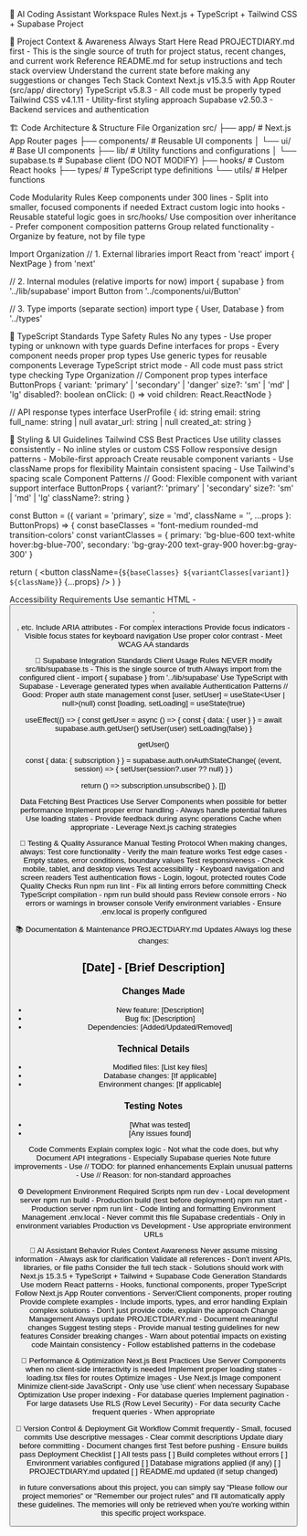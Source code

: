 🧠 AI Coding Assistant Workspace Rules
Next.js + TypeScript + Tailwind CSS + Supabase Project

🔄 Project Context & Awareness
Always Start Here
Read PROJECTDIARY.md first - This is the single source of truth for project status, recent changes, and current work
Reference README.md for setup instructions and tech stack overview
Understand the current state before making any suggestions or changes
Tech Stack Context
Next.js v15.3.5 with App Router (src/app/ directory)
TypeScript v5.8.3 - All code must be properly typed
Tailwind CSS v4.1.11 - Utility-first styling approach
Supabase v2.50.3 - Backend services and authentication

🏗️ Code Architecture & Structure
File Organization
src/
├── app/                 # Next.js App Router pages
├── components/          # Reusable UI components
│   └── ui/             # Base UI components
├── lib/                # Utility functions and configurations
│   └── supabase.ts     # Supabase client (DO NOT MODIFY)
├── hooks/              # Custom React hooks
├── types/              # TypeScript type definitions
└── utils/              # Helper functions

Code Modularity Rules
Keep components under 300 lines - Split into smaller, focused components if needed
Extract custom logic into hooks - Reusable stateful logic goes in src/hooks/
Use composition over inheritance - Prefer component composition patterns
Group related functionality - Organize by feature, not by file type

Import Organization
// 1. External libraries
import React from 'react'
import { NextPage } from 'next'

// 2. Internal modules (relative imports for now)
import { supabase } from '../lib/supabase'
import Button from '../components/ui/Button'

// 3. Type imports (separate section)
import type { User, Database } from '../types'


📝 TypeScript Standards
Type Safety Rules
No any types - Use proper typing or unknown with type guards
Define interfaces for props - Every component needs proper prop types
Use generic types for reusable components
Leverage TypeScript strict mode - All code must pass strict type checking
Type Organization
// Component prop types
interface ButtonProps {
  variant: 'primary' | 'secondary' | 'danger'
  size?: 'sm' | 'md' | 'lg'
  disabled?: boolean
  onClick: () => void
  children: React.ReactNode
}

// API response types
interface UserProfile {
  id: string
  email: string
  full_name: string | null
  avatar_url: string | null
  created_at: string
}


🎨 Styling & UI Guidelines
Tailwind CSS Best Practices
Use utility classes consistently - No inline styles or custom CSS
Follow responsive design patterns - Mobile-first approach
Create reusable component variants - Use className props for flexibility
Maintain consistent spacing - Use Tailwind's spacing scale
Component Patterns
// Good: Flexible component with variant support
interface ButtonProps {
  variant?: 'primary' | 'secondary'
  size?: 'sm' | 'md' | 'lg'
  className?: string
}

const Button = ({ variant = 'primary', size = 'md', className = '', ...props }: ButtonProps) => {
  const baseClasses = 'font-medium rounded-md transition-colors'
  const variantClasses = {
    primary: 'bg-blue-600 text-white hover:bg-blue-700',
    secondary: 'bg-gray-200 text-gray-900 hover:bg-gray-300'
  }
  
  return (
    <button 
      className={`${baseClasses} ${variantClasses[variant]} ${className}`}
      {...props}
    />
  )
}

Accessibility Requirements
Use semantic HTML - <button>, <nav>, <main>, etc.
Include ARIA attributes - For complex interactions
Provide focus indicators - Visible focus states for keyboard navigation
Use proper color contrast - Meet WCAG AA standards

🔐 Supabase Integration Standards
Client Usage Rules
NEVER modify src/lib/supabase.ts - This is the single source of truth
Always import from the configured client - import { supabase } from '../lib/supabase'
Use TypeScript with Supabase - Leverage generated types when available
Authentication Patterns
// Good: Proper auth state management
const [user, setUser] = useState<User | null>(null)
const [loading, setLoading] = useState(true)

useEffect(() => {
  const getUser = async () => {
    const { data: { user } } = await supabase.auth.getUser()
    setUser(user)
    setLoading(false)
  }
  
  getUser()
  
  const { data: { subscription } } = supabase.auth.onAuthStateChange(
    (event, session) => {
      setUser(session?.user ?? null)
    }
  )
  
  return () => subscription.unsubscribe()
}, [])

Data Fetching Best Practices
Use Server Components when possible for better performance
Implement proper error handling - Always handle potential failures
Use loading states - Provide feedback during async operations
Cache when appropriate - Leverage Next.js caching strategies

🧪 Testing & Quality Assurance
Manual Testing Protocol
When making changes, always:
Test core functionality - Verify the main feature works
Test edge cases - Empty states, error conditions, boundary values
Test responsiveness - Check mobile, tablet, and desktop views
Test accessibility - Keyboard navigation and screen readers
Test authentication flows - Login, logout, protected routes
Code Quality Checks
Run npm run lint - Fix all linting errors before committing
Check TypeScript compilation - npm run build should pass
Review console errors - No errors or warnings in browser console
Verify environment variables - Ensure .env.local is properly configured

📚 Documentation & Maintenance
PROJECTDIARY.md Updates
Always log these changes:
## [Date] - [Brief Description]

### Changes Made
- New feature: [Description]
- Bug fix: [Description]
- Dependencies: [Added/Updated/Removed]

### Technical Details
- Modified files: [List key files]
- Database changes: [If applicable]
- Environment changes: [If applicable]

### Testing Notes
- [What was tested]
- [Any issues found]

Code Comments
Explain complex logic - Not what the code does, but why
Document API integrations - Especially Supabase queries
Note future improvements - Use // TODO: for planned enhancements
Explain unusual patterns - Use // Reason: for non-standard approaches

⚙️ Development Environment
Required Scripts
npm run dev - Local development server
npm run build - Production build (test before deployment)
npm run start - Production server
npm run lint - Code linting and formatting
Environment Management
.env.local - Never commit this file
Supabase credentials - Only in environment variables
Production vs Development - Use appropriate environment URLs

🤖 AI Assistant Behavior Rules
Context Awareness
Never assume missing information - Always ask for clarification
Validate all references - Don't invent APIs, libraries, or file paths
Consider the full tech stack - Solutions should work with Next.js 15.3.5 + TypeScript + Tailwind + Supabase
Code Generation Standards
Use modern React patterns - Hooks, functional components, proper TypeScript
Follow Next.js App Router conventions - Server/Client components, proper routing
Provide complete examples - Include imports, types, and error handling
Explain complex solutions - Don't just provide code, explain the approach
Change Management
Always update PROJECTDIARY.md - Document meaningful changes
Suggest testing steps - Provide manual testing guidelines for new features
Consider breaking changes - Warn about potential impacts on existing code
Maintain consistency - Follow established patterns in the codebase

🚀 Performance & Optimization
Next.js Best Practices
Use Server Components when no client-side interactivity is needed
Implement proper loading states - loading.tsx files for routes
Optimize images - Use Next.js Image component
Minimize client-side JavaScript - Only use 'use client' when necessary
Supabase Optimization
Use proper indexing - For database queries
Implement pagination - For large datasets
Use RLS (Row Level Security) - For data security
Cache frequent queries - When appropriate

🔄 Version Control & Deployment
Git Workflow
Commit frequently - Small, focused commits
Use descriptive messages - Clear commit descriptions
Update diary before committing - Document changes first
Test before pushing - Ensure builds pass
Deployment Checklist
[ ] All tests pass
[ ] Build completes without errors
[ ] Environment variables configured
[ ] Database migrations applied (if any)
[ ] PROJECTDIARY.md updated
[ ] README.md updated (if setup changed)


in future conversations about this project, you can simply say "Please follow our project memories" or "Remember our project rules" and I'll automatically apply these guidelines. The memories will only be retrieved when you're working within this specific project workspace.
